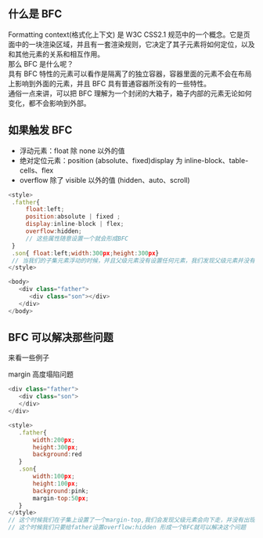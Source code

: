 ## 什么是 BFC

Formatting context(格式化上下文) 是 W3C CSS2.1 规范中的一个概念。它是页面中的一块渲染区域，并且有一套渲染规则，它决定了其子元素将如何定位，以及和其他元素的关系和相互作用。  
那么 BFC 是什么呢？  
具有 BFC 特性的元素可以看作是隔离了的独立容器，容器里面的元素不会在布局上影响到外面的元素，并且 BFC 具有普通容器所没有的一些特性。  
通俗一点来讲，可以把 BFC 理解为一个封闭的大箱子，箱子内部的元素无论如何变化，都不会影响到外部。

## 如果触发 BFC

- 浮动元素：float 除 none 以外的值
- 绝对定位元素：position (absolute、fixed)display 为 inline-block、table-cells、flex
- overflow 除了 visible 以外的值 (hidden、auto、scroll)

```js
<style>
 .father{
     float:left;
     position:absolute | fixed ;
     display:inline-block | flex;
     overflow:hidden;
     // 这些属性随意设置一个就会形成BFC
 }
 .son{ float:left;width:300px;height:300px}
 // 当我们的子集元素浮动的时候，并且父级元素没有设置任何元素，我们发现父级元素并没有被撑开，那么如果撑开父级元素呢，形成一个BFC就可以
</style>

<body>
   <div class="father">
      <div class="son"></div>
   </div>
</body>
```

## BFC 可以解决那些问题

来看一些例子

margin 高度塌陷问题

```js
<div class="father">
   <div class="son">
   </div>
</div>

<style>
   .father{
       width:200px;
       height:300px;
       background:red
   }
   .son{
       width:100px;
       height:100px;
       background:pink;
       margin-top:50px;
   }
</style>
// 这个时候我们在子集上设置了一个margin-top,我们会发现父级元素会向下走，并没有出现son距离father上边距
// 这个时候我们只要给father设置overflow:hidden 形成一个BFC就可以解决这个问题
```
